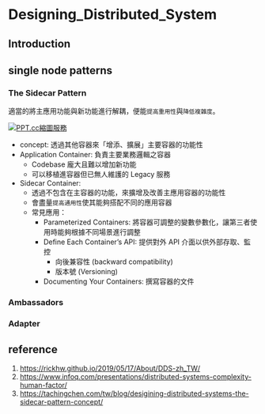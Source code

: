 # Designing_Distributed_System

## Introduction 

## single node patterns

### The Sidecar Pattern
適當的將主應用功能與新功能進行解耦，便能`提高重用性`與`降低複雜度`。

<a href="https://ppt.cc/flBFEx"><img src="https://ppt.cc/flBFEx@.png" border="0" alt="PPT.cc縮圖服務" title="PPT.cc縮圖服務"></a>

- concept: 透過其他容器來「增添、擴展」主要容器的功能性
- Application Container: 負責主要業務邏輯之容器
  - Codebase 龐大且難以增加新功能
  - 可以移植進容器但已無人維護的 Legacy 服務
- Sidecar Container: 
  - 透過不包含在主容器的功能，來擴增及改善主應用容器的功能性
  - 會盡量`提高通用性`使其能夠搭配不同的應用容器
  - 常見應用：
    - Parameterized Containers: 將容器可調整的變數參數化，讓第三者使用時能夠根據不同場景進行調整
    - Define Each Container’s API: 提供對外 API 介面以供外部存取、監控
      - 向後兼容性 (backward compatibility)
      - 版本號 (Versioning)
    - Documenting Your Containers: 撰寫容器的文件

### Ambassadors
### Adapter




## reference
1. https://rickhw.github.io/2019/05/17/About/DDS-zh_TW/
2. https://www.infoq.com/presentations/distributed-systems-complexity-human-factor/
3. https://tachingchen.com/tw/blog/desigining-distributed-systems-the-sidecar-pattern-concept/

